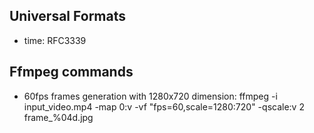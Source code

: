 

## Universal Formats
- time: RFC3339

## Ffmpeg commands

- 60fps frames generation with 1280x720 dimension: ffmpeg -i input_video.mp4 -map 0:v -vf "fps=60,scale=1280:720" -qscale:v 2 frame_%04d.jpg

